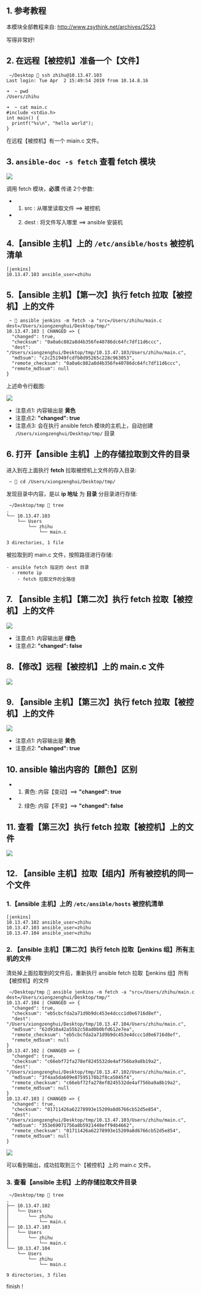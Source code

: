## 1. 参考教程

本模块全部教程来自: http://www.zsythink.net/archives/2523

写得非常好!


## 2. 在远程【被控机】准备一个【文件】

```
 ~/Desktop  ssh zhihu@10.13.47.103
Last login: Tue Apr  2 15:49:54 2019 from 10.14.8.16
```


```
➜  ~ pwd
/Users/zhihu
```

```
➜  ~ cat main.c
#include <stdio.h>
int main() {
  printf("%s\n", "hello world");
}
```

在远程【被控机】有一个 miain.c 文件。


## 3. `ansible-doc -s fetch` 查看 fetch 模块

![](01.png)

调用 fetch 模块，**必须** 传递 2个参数:

- 1. src : 从哪里读取文件 ==> 被控机
- 2. dest : 将文件写入哪里 ==> ansible 安装机


## 4.【ansible 主机】上的 `/etc/ansible/hosts` 被控机清单

```
[jenkins]
10.13.47.103 ansible_user=zhihu
```


## 5.【ansible 主机】【第一次】执行 fetch 拉取【被控机】上的文件

```shell
 ~  ansible jenkins -m fetch -a "src=/Users/zhihu/main.c dest=/Users/xiongzenghui/Desktop/tmp/"
10.13.47.103 | CHANGED => {
  "changed": true,
  "checksum": "0a0a6c882a8d4b356fe40786dc64fc7df11d6ccc",
  "dest": "/Users/xiongzenghui/Desktop/tmp/10.13.47.103/Users/zhihu/main.c",
  "md5sum": "c2c251949fcdfb0d95265c228c963053",
  "remote_checksum": "0a0a6c882a8d4b356fe40786dc64fc7df11d6ccc",
  "remote_md5sum": null
}
```

上述命令行截图:

![](02.png)

- 注意点1: 内容输出是 **黄色**
- 注意点2: **"changed": true**
- 注意点3: 会在执行 ansible fetch 模块的主机上，自动创建 `/Users/xiongzenghui/Desktop/tmp/` 目录

## 6. 打开【ansible 主机】上的存储拉取到文件的目录

进入到在上面执行 **fetch** 拉取被控机上文件的存入目录:

```
 ~  cd /Users/xiongzenghui/Desktop/tmp/
```

发现目录中内容，是以 **ip 地址** 为 **目录** 分目录进行存储:

```
 ~/Desktop/tmp  tree
.
└── 10.13.47.103
    └── Users
        └── zhihu
            └── main.c

3 directories, 1 file
```

被拉取到的 main.c 文件，按照路径进行存储:

```
- ansible fetch 指定的 dest 目录
  - remote ip
    - fetch 拉取文件的全路径
```

## 7. 【ansible 主机】【第二次】执行 fetch 拉取【被控机】上的文件

![](03.png)

- 注意点1: 内容输出是 **绿色**
- 注意点2: **"changed": false**


## 8.【修改】远程【被控机】上的 main.c 文件

![](04.png)


## 9. 【ansible 主机】【第三次】执行 fetch 拉取【被控机】上的文件

![](05.png)

- 注意点1: 内容输出是 **黄色**
- 注意点2: **"changed": true**


## 10. ansible 输出内容的【颜色】区别

- 1. 黄色: 内容【变动】==> **"changed": true**
- 2. 绿色: 内容【不变】==> **"changed": false**


## 11. 查看【第三次】执行 fetch 拉取【被控机】上的文件

![](06.png)



## 12. 【ansible 主机】拉取【组内】所有被控机的同一个文件

### 1.【ansible 主机】上的 `/etc/ansible/hosts` 被控机清单

```
[jenkins]
10.13.47.102 ansible_user=zhihu
10.13.47.103 ansible_user=zhihu
10.13.47.104 ansible_user=zhihu
```

### 2. 【ansible 主机】【第二次】执行 fetch 拉取【jenkins 组】所有主机的文件

清处掉上面拉取到的文件后，重新执行 ansible fetch 拉取【jenkins 组】所有【被控机】的文件

```
 ~/Desktop/tmp  ansible jenkins -m fetch -a "src=/Users/zhihu/main.c dest=/Users/xiongzenghui/Desktop/tmp/"
10.13.47.104 | CHANGED => {
  "changed": true,
  "checksum": "eb5cbcfda2a71d9b9dc453e4dccc1d0e6716d8ef",
  "dest": "/Users/xiongzenghui/Desktop/tmp/10.13.47.104/Users/zhihu/main.c",
  "md5sum": "62d910a42a55b2c58ad0b0bfd612e7ea",
  "remote_checksum": "eb5cbcfda2a71d9b9dc453e4dccc1d0e6716d8ef",
  "remote_md5sum": null
}
10.13.47.102 | CHANGED => {
  "changed": true,
  "checksum": "c66ebf72fa278ef8245532de4af756ba9a8b19a2",
  "dest": "/Users/xiongzenghui/Desktop/tmp/10.13.47.102/Users/zhihu/main.c",
  "md5sum": "3f4aa5da609e87595178b2f8ca5045f4",
  "remote_checksum": "c66ebf72fa278ef8245532de4af756ba9a8b19a2",
  "remote_md5sum": null
}
10.13.47.103 | CHANGED => {
  "changed": true,
  "checksum": "01711426a62278993e15209a8d6766cb52d5e854",
  "dest": "/Users/xiongzenghui/Desktop/tmp/10.13.47.103/Users/zhihu/main.c",
  "md5sum": "353e69071756a8b5921448eff94b4662",
  "remote_checksum": "01711426a62278993e15209a8d6766cb52d5e854",
  "remote_md5sum": null
}
```

![](07.png)

可以看到输出，成功拉取到三个【被控机】上的 main.c 文件。

### 3. 查看【ansible 主机】上的存储拉取文件目录

```
 ~/Desktop/tmp  tree
.
├── 10.13.47.102
│   └── Users
│       └── zhihu
│           └── main.c
├── 10.13.47.103
│   └── Users
│       └── zhihu
│           └── main.c
└── 10.13.47.104
    └── Users
        └── zhihu
            └── main.c

9 directories, 3 files
```

finish !

